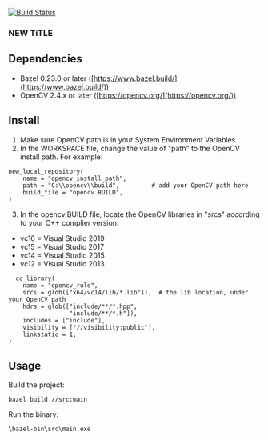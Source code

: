 [![Build Status](https://img.shields.io/badge/build%20-passing-brightgreen.svg)](https://github.com/jcju/opencv_bazel_win)

### NEW TiTLE

## Dependencies

* Bazel 0.23.0 or later ([https://www.bazel.build/](https://www.bazel.build/))
* OpenCV 2.4.x or later ([https://opencv.org/](https://opencv.org/))

## Install

1. Make sure OpenCV path is in your System Environment Variables.
2. In the WORKSPACE file, change the value of "path" to the OpenCV install path. For example:
```
new_local_repository(
    name = "opencv_install_path",
    path = "C:\\opencv\\build",         # add your OpenCV path here
    build_file = "opencv.BUILD",
)
```
3. In the opencv.BUILD file, locate the OpenCV libraries in "srcs" according to your C++ complier version:
  * vc16 = Visual Studio 2019
  * vc15 = Visual Studio 2017
  * vc14 = Visual Studio 2015
  * vc12 = Visual Studio 2013
```  
  cc_library(
    name = "opencv_rule",
    srcs = glob(["x64/vc14/lib/*.lib"]),  # the lib location, under your OpenCV path
    hdrs = glob(["include/**/*.hpp",
                 "include/**/*.h"]),
    includes = ["include"],
    visibility = ["//visibility:public"], 
    linkstatic = 1,
)
```
## Usage
Build the project:
```
bazel build //src:main
```

Run the binary: 
```
\bazel-bin\src\main.exe
```
